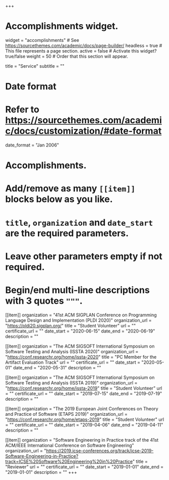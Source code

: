 +++
# Accomplishments widget.
widget = "accomplishments"  # See https://sourcethemes.com/academic/docs/page-builder/
headless = true  # This file represents a page section.
active = false  # Activate this widget? true/false
weight = 50  # Order that this section will appear.

title = "Service"
subtitle = ""

# Date format
#   Refer to https://sourcethemes.com/academic/docs/customization/#date-format
date_format = "Jan 2006"

# Accomplishments.
#   Add/remove as many `[[item]]` blocks below as you like.
#   `title`, `organization` and `date_start` are the required parameters.
#   Leave other parameters empty if not required.
#   Begin/end multi-line descriptions with 3 quotes `"""`.

[[item]]
  organization = "41st ACM SIGPLAN Conference on Programming Language Design and Implementation (PLDI 2020)"
  organization_url = "https://pldi20.sigplan.org/"
  title = "Student Volunteer"
  url = ""
  certificate_url = ""
  date_start = "2020-06-15"
  date_end = "2020-06-19"
  description = ""

[[item]]
  organization = "The ACM SIGSOFT International Symposium on Software Testing and Analysis (ISSTA 2020)"
  organization_url = "https://conf.researchr.org/home/issta-2020"
  title = "PC Member for the Artifact Evaluation Track"
  url = ""
  certificate_url = ""
  date_start = "2020-05-01"
  date_end = "2020-05-31"
  description = ""
  
[[item]]
  organization = "The ACM SIGSOFT International Symposium on Software Testing and Analysis (ISSTA 2019)"
  organization_url = "https://conf.researchr.org/home/issta-2019"
  title = "Student Volunteer"
  url = ""
  certificate_url = ""
  date_start = "2019-07-15"
  date_end = "2019-07-19"
  description = ""

[[item]]
  organization = "The 2019 European Joint Conferences on Theory and Practice of Software (ETAPS 2019)"
  organization_url = "https://conf.researchr.org/home/etaps-2019"
  title = "Student Volunteer"
  url = ""
  certificate_url = ""
  date_start = "2019-04-06"
  date_end = "2019-04-11"
  description = ""

[[item]]
  organization = "Software Engineering in Practice track of the 41st ACM/IEEE International Conference on Software Engineering"
  organization_url = "https://2019.icse-conferences.org/track/icse-2019-Software-Engineering-in-Practice?track=ICSE%20Software%20Engineering%20in%20Practice"
  title = "Reviewer"
  url = ""
  certificate_url = ""
  date_start = "2019-01-01"
  date_end = "2019-01-01"
  description = ""
+++
